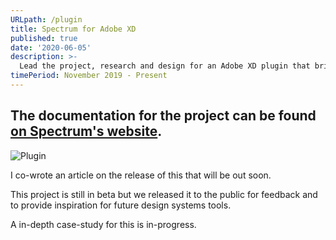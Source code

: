 ```yaml
---
URLpath: /plugin
title: Spectrum for Adobe XD
published: true
date: '2020-06-05'
description: >-
  Lead the project, research and design for an Adobe XD plugin that brings Adobe’s design system to its design tool.
timePeriod: November 2019 - Present
---
```


## The documentation for the project can be found <a href="https://spectrum.adobe.com/page/spectrum-xd-plugin/">on Spectrum's website</a>.

![Plugin](/img/Spectrum-xd-plugin_hero-article-167@2x.png "Plugin screenshot")

I co-wrote an article on the release of this that will be out soon.

This project is still in beta but we released it to the public for feedback and to provide inspiration for future design systems tools.

A in-depth case-study for this is in-progress.
